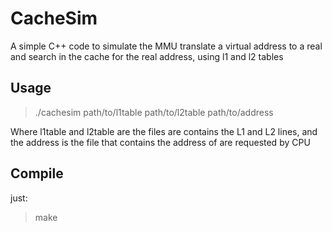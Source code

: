# CacheSim
A simple C++ code to simulate the MMU translate a virtual address to a real and search in the cache for the real address, using l1 and l2 tables

## Usage

> ./cachesim path/to/l1table path/to/l2table path/to/address

Where l1table and l2table are the files are contains the L1 and L2 lines, and the address is the file that contains the address of are requested by CPU

## Compile

just:
> make


